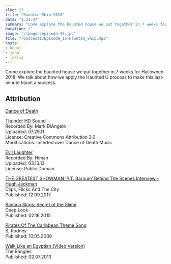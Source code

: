 ```yaml
---
slug: 15 
title: "Haunted Ship 2018"
date: "1:21:47"
summary: "Come explore the haunted house we put together in 7 weeks for Halloween 2018"
duration: ""
image: "/images/episode-15.jpg"
file: "/podcasts/Episode_15-Haunted_Ship.mp3"
hosts:
- keoni
- john
- leslie
---
```

Come explore the haunted house we put together in 7 weeks for Halloween 2018.  We talk about how we apply the Haunted U process to make this last-minute haunt a success.

## Attribution

[Dance of Death](http://www.purple-planet.com/)

[Thunder HD Sound](http://soundbible.com/1913-Thunder-HD.html)  
Recorded By: Mark DiAngelo  
Uploaded: 07.29.11  
License: Creative Commons Attribution 3.0  
Modifications: Inserted over Dance of Death Music

[Evil Laughter](http://soundbible.com/2054-Evil-Laugh-Male-9.html)  
Recorded By: Himan  
Uploaded: 03.13.13  
License: Public Domain

[THE GREATEST SHOWMAN ‘P.T. Barnum’ Behind The Scenes Interview - Hugh Jackman](https://www.youtube.com/watch?v=pN33XNsbT_w)  
Clips, Flicks And The City  
Published: 12.09.2017

[Banana Slugs: Secret of the Slime](www.youtube.com/watch?v=mHvCQSGanJg)  
Deep Look  
Published: 02.16.2015

[Pirates Of The Caribbean Theme Song](www.youtube.com/watch?v=27mB8verLK8&t=66s)  
S, Rodney  
Published: 10.05.2008

[Walk Like an Egyptian (Video Version)](www.youtube.com/watch?v=Cv6tuzHUuuk)  
The Bangles  
Published: 02.07.2013
